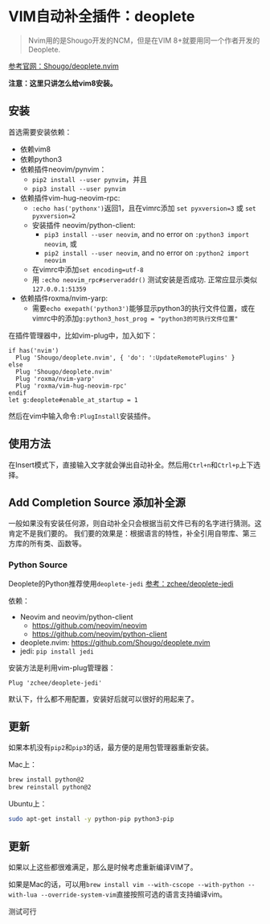 # VIM自动补全插件：deoplete

> Nvim用的是Shougo开发的NCM，但是在VIM 8+就要用同一个作者开发的Deoplete.

[参考官网：Shougo/deoplete.nvim](https://github.com/Shougo/deoplete.nvim)

**注意：这里只讲怎么给vim8安装。**

## 安装

首选需要安装依赖：
- 依赖vim8
- 依赖python3
- 依赖插件neovim/pynvim：
    - `pip2 install --user pynvim`，并且
    - `pip3 install --user pynvim`
- 依赖插件vim-hug-neovim-rpc: 
    - `:echo has('pythonx')`返回1，且在vimrc添加 `set pyxversion=3` 或 `set pyxversion=2`
    - 安装插件 neovim/python-client: 
        - `pip3 install --user neovim`, and no error on `:python3 import neovim`, 或
        - `pip2 install --user neovim`, and no error on `:python2 import neovim`
    - 在vimrc中添加`set encoding=utf-8`
    - 用 `:echo neovim_rpc#serveraddr()` 测试安装是否成功. 正常应显示类似 `127.0.0.1:51359`
- 依赖插件roxma/nvim-yarp:
    - 需要`echo exepath('python3')`能够显示python3的执行文件位置，或在vimrc中的添加`g:python3_host_prog = "python3的可执行文件位置" `

在插件管理器中，比如vim-plug中，加入如下：
```
if has('nvim')
  Plug 'Shougo/deoplete.nvim', { 'do': ':UpdateRemotePlugins' }
else
  Plug 'Shougo/deoplete.nvim'
  Plug 'roxma/nvim-yarp'
  Plug 'roxma/vim-hug-neovim-rpc'
endif
let g:deoplete#enable_at_startup = 1
```

然后在vim中输入命令`:PlugInstall`安装插件。


## 使用方法

在Insert模式下，直接输入文字就会弹出自动补全。然后用`Ctrl+n`和`Ctrl+p`上下选择。


## Add Completion Source 添加补全源

一般如果没有安装任何源，则自动补全只会根据当前文件已有的名字进行猜测。这肯定不是我们要的。
我们要的效果是：根据语言的特性，补全引用自带库、第三方库的所有类、函数等。

### Python Source

Deoplete的Python推荐使用`deoplete-jedi`
[参考：zchee/deoplete-jedi](https://github.com/zchee/deoplete-jedi)


依赖：
- Neovim and neovim/python-client
    - https://github.com/neovim/neovim
    - https://github.com/neovim/python-client
- deoplete.nvim: https://github.com/Shougo/deoplete.nvim
- jedi: `pip install jedi`

安装方法是利用vim-plug管理器：
```
Plug 'zchee/deoplete-jedi'
```

默认下，什么都不用配置，安装好后就可以很好的用起来了。




## 更新

如果本机没有`pip2`和`pip3`的话，最方便的是用包管理器重新安装。

Mac上：
```sh
brew install python@2
brew reinstall python@2
```

Ubuntu上：
```sh
sudo apt-get install -y python-pip python3-pip
```


## 更新

如果以上这些都很难满足，那么是时候考虑重新编译VIM了。

如果是Mac的话，可以用`brew install vim --with-cscope --with-python --with-lua --override-system-vim`直接按照可选的语言支持编译vim。

测试可行

